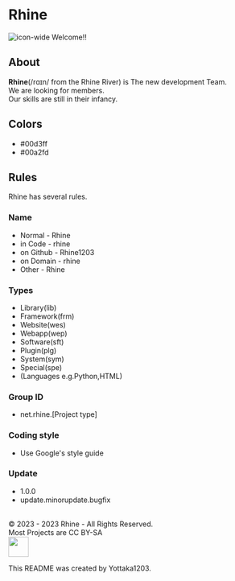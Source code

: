 # Rhine
![icon-wide](https://github.com/rhine1203/.github/assets/138958366/b5678e80-180b-4fe2-af04-043a8e7d1e73)
Welcome!!

## About
**Rhine**(/rɑɪn/ from the Rhine River) is The new development Team. <br>
We are looking for members. <br>
Our skills are still in their infancy. <br>
## Colors
- #00d3ff
- #00a2fd
## Rules
Rhine has several rules.
### Name
- Normal - Rhine
- in Code - rhine
- on Github - Rhine1203
- on Domain - rhine
- Other - Rhine
### Types
- Library(lib)
- Framework(frm)
- Website(wes)
- Webapp(wep)
- Software(sft)
- Plugin(plg)
- System(sym)
- Special(spe)
- (Languages e.g.Python,HTML)
### Group ID
- net.rhine.[Project type]
### Coding style
- Use Google's style guide
### Update
- 1.0.0
- update.minorupdate.bugfix
<br>
© 2023 - 2023 Rhine - All Rights Reserved. <br>
Most Projects are CC BY-SA <br> <img src="https://github.com/rhine1203/.github/assets/138958366/78fb884f-30fd-45ae-a84f-205ef15f11a0" height="40px">


This README was created by Yottaka1203.
